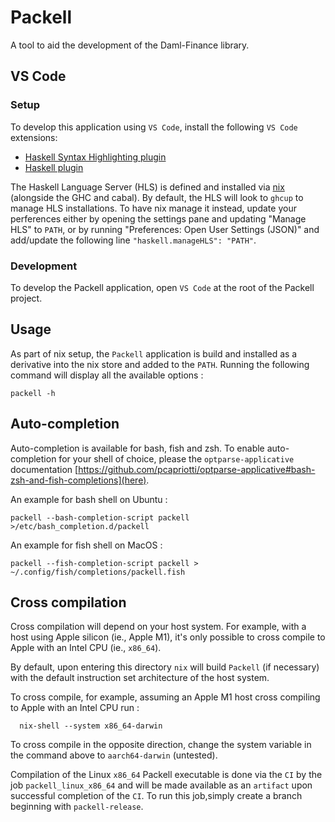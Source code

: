 # Packell

A tool to aid the development of the Daml-Finance library.

## VS Code

### Setup

To develop this application using `VS Code`, install the following `VS Code` extensions:
- [Haskell Syntax Highlighting plugin](https://marketplace.visualstudio.com/items?itemName=justusadam.language-haskell)
- [Haskell plugin](https://marketplace.visualstudio.com/items?itemName=haskell.haskell)

The Haskell Language Server (HLS) is defined and installed via [nix](default.nix) (alongside the GHC
and cabal). By default, the HLS will look to `ghcup` to manage HLS installations. To have nix manage
it instead, update your perferences either by opening the settings pane and updating "Manage HLS" to
`PATH`, or by running "Preferences: Open User Settings (JSON)" and add/update the following line
`"haskell.manageHLS": "PATH"`.

### Development

To develop the Packell application, open `VS Code` at the root of the Packell project.

## Usage

As part of nix setup, the `Packell` application is build and installed as a derivative into the nix
store and added to the `PATH`. Running the following command will display all the available options :

```
packell -h
```

## Auto-completion

Auto-completion is available for bash, fish and zsh. To enable auto-completion for your shell of
choice, please the `optparse-applicative` documentation
[https://github.com/pcapriotti/optparse-applicative#bash-zsh-and-fish-completions](here).

An example for bash shell on Ubuntu :

```
packell --bash-completion-script packell >/etc/bash_completion.d/packell
```

An example for fish shell on MacOS :

```
packell --fish-completion-script packell > ~/.config/fish/completions/packell.fish
```

## Cross compilation

Cross compilation will depend on your host system. For example, with a host using Apple silicon
(ie., Apple M1), it's only possible to cross compile to Apple with an Intel CPU (ie., `x86_64`).

By default, upon entering this directory `nix` will build `Packell` (if necessary) with the default
instruction set architecture of the host system.

To cross compile, for example, assuming an Apple M1 host cross compiling to Apple with an Intel CPU
run :

```
  nix-shell --system x86_64-darwin
```

To cross compile in the opposite direction, change the system variable in the command above to
`aarch64-darwin` (untested).

Compilation of the Linux `x86_64` Packell executable is done via the `CI` by the job
`packell_linux_x86_64` and will be made available as an `artifact` upon successful completion of
the `CI`. To run this job,simply create a branch beginning with `packell-release`.
